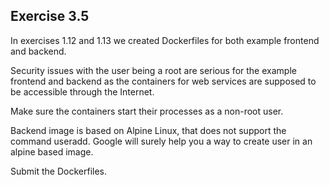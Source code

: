 ## Exercise 3.5

In exercises 1.12 and 1.13 we created Dockerfiles for both example frontend and backend.

Security issues with the user being a root are serious for the example frontend and backend as the containers for web services are supposed to be accessible through the Internet.

Make sure the containers start their processes as a non-root user.

Backend image is based on Alpine Linux, that does not support the command useradd. Google will surely help you a way to create user in an alpine based image.

Submit the Dockerfiles.
